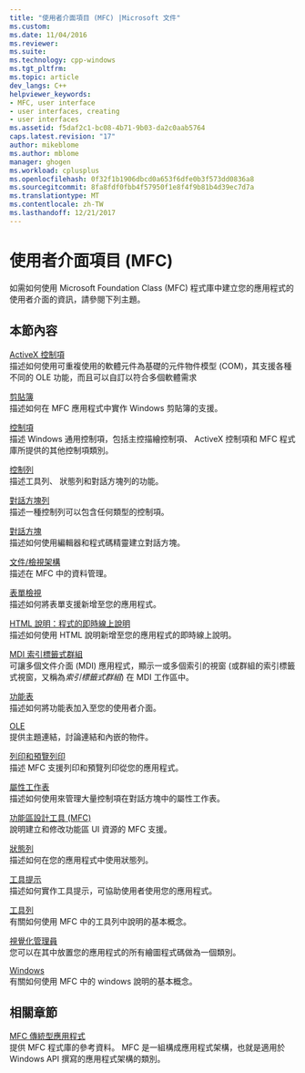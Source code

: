 ```yaml
---
title: "使用者介面項目 (MFC) |Microsoft 文件"
ms.custom: 
ms.date: 11/04/2016
ms.reviewer: 
ms.suite: 
ms.technology: cpp-windows
ms.tgt_pltfrm: 
ms.topic: article
dev_langs: C++
helpviewer_keywords:
- MFC, user interface
- user interfaces, creating
- user interfaces
ms.assetid: f5daf2c1-bc08-4b71-9b03-da2c0aab5764
caps.latest.revision: "17"
author: mikeblome
ms.author: mblome
manager: ghogen
ms.workload: cplusplus
ms.openlocfilehash: 0f32f1b1906dbcd0a653f6dfe0b3f573dd0836a8
ms.sourcegitcommit: 8fa8fdf0fbb4f57950f1e8f4f9b81b4d39ec7d7a
ms.translationtype: MT
ms.contentlocale: zh-TW
ms.lasthandoff: 12/21/2017
---
```

# <a name="user-interface-elements-mfc"></a>使用者介面項目 (MFC)
如需如何使用 Microsoft Foundation Class (MFC) 程式庫中建立您的應用程式的使用者介面的資訊，請參閱下列主題。  
  
## <a name="in-this-section"></a>本節內容  
 [ActiveX 控制項](../mfc/activex-controls.md)  
 描述如何使用可重複使用的軟體元件為基礎的元件物件模型 (COM)，其支援各種不同的 OLE 功能，而且可以自訂以符合多個軟體需求  
  
 [剪貼簿](../mfc/clipboard.md)  
 描述如何在 MFC 應用程式中實作 Windows 剪貼簿的支援。  
  
 [控制項](../mfc/controls-mfc.md)  
 描述 Windows 通用控制項，包括主控描繪控制項、 ActiveX 控制項和 MFC 程式庫所提供的其他控制項類別。  
  
 [控制列](../mfc/control-bars.md)  
 描述工具列、 狀態列和對話方塊列的功能。  
  
 [對話方塊列](../mfc/dialog-bars.md)  
 描述一種控制列可以包含任何類型的控制項。  
  
 [對話方塊](../mfc/dialog-boxes.md)  
 描述如何使用編輯器和程式碼精靈建立對話方塊。  
  
 [文件/檢視架構](../mfc/document-view-architecture.md)  
 描述在 MFC 中的資料管理。  
  
 [表單檢視](../mfc/form-views-mfc.md)  
 描述如何將表單支援新增至您的應用程式。  
  
 [HTML 說明：程式的即時線上說明](../mfc/html-help-context-sensitive-help-for-your-programs.md)  
 描述如何使用 HTML 說明新增至您的應用程式的即時線上說明。  
  
 [MDI 索引標籤式群組](../mfc/mdi-tabbed-groups.md)  
 可讓多個文件介面 (MDI) 應用程式，顯示一或多個索引的視窗 (或群組的索引標籤式視窗，又稱為*索引標籤式群組*) 在 MDI 工作區中。  
  
 [功能表](../mfc/menus-mfc.md)  
 描述如何將功能表加入至您的使用者介面。  
  
 [OLE](../mfc/ole-mfc.md)  
 提供主題連結，討論連結和內嵌的物件。  
  
 [列印和預覽列印](../mfc/printing-and-print-preview.md)  
 描述 MFC 支援列印和預覽列印從您的應用程式。  
  
 [屬性工作表](../mfc/property-sheets-mfc.md)  
 描述如何使用來管理大量控制項在對話方塊中的屬性工作表。  
  
 [功能區設計工具 (MFC)](../mfc/ribbon-designer-mfc.md)  
 說明建立和修改功能區 UI 資源的 MFC 支援。  
  
 [狀態列](../mfc/status-bars.md)  
 描述如何在您的應用程式中使用狀態列。  
  
 [工具提示](../mfc/tool-tips.md)  
 描述如何實作工具提示，可協助使用者使用您的應用程式。  
  
 [工具列](../mfc/toolbars.md)  
 有關如何使用 MFC 中的工具列中說明的基本概念。  
  
 [視覺化管理員](../mfc/visualization-manager.md)  
 您可以在其中放置您的應用程式的所有繪圖程式碼做為一個類別。  
  
 [Windows](../mfc/windows.md)  
 有關如何使用 MFC 中的 windows 說明的基本概念。  
  
## <a name="related-sections"></a>相關章節  
 [MFC 傳統型應用程式](../mfc/mfc-desktop-applications.md)  
 提供 MFC 程式庫的參考資料。 MFC 是一組構成應用程式架構，也就是適用於 Windows API 撰寫的應用程式架構的類別。

